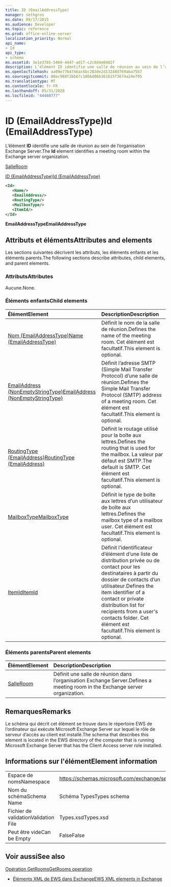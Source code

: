 ```yaml
---
title: ID (EmailAddressType)
manager: sethgros
ms.date: 09/17/2015
ms.audience: Developer
ms.topic: reference
ms.prod: office-online-server
localization_priority: Normal
api_name:
- Id
api_type:
- schema
ms.assetid: 3e1e37b5-5469-4447-ad1f-c2c6d4e0482f
description: L’élément ID identifie une salle de réunion au sein de l’organisation Exchange Server.
ms.openlocfilehash: aa09e7764746ac6bc283de2d13248d769aba75b7
ms.sourcegitcommit: 88ec988f2bb67c1866d06b361615f3674a24e795
ms.translationtype: MT
ms.contentlocale: fr-FR
ms.lasthandoff: 05/31/2020
ms.locfileid: "44460777"
---
```

# <a name="id-emailaddresstype"></a><span data-ttu-id="ffd7c-103">ID (EmailAddressType)</span><span class="sxs-lookup"><span data-stu-id="ffd7c-103">Id (EmailAddressType)</span></span>

<span data-ttu-id="ffd7c-104">L’élément **ID** identifie une salle de réunion au sein de l’organisation Exchange Server.</span><span class="sxs-lookup"><span data-stu-id="ffd7c-104">The **Id** element identifies a meeting room within the Exchange server organization.</span></span> 
  
[<span data-ttu-id="ffd7c-105">Salle</span><span class="sxs-lookup"><span data-stu-id="ffd7c-105">Room</span></span>](room.md)
  
[<span data-ttu-id="ffd7c-106">ID (EmailAddressType)</span><span class="sxs-lookup"><span data-stu-id="ffd7c-106">Id (EmailAddressType)</span></span>](id-emailaddresstype.md)
  
```xml
<Id>
   <Name/>
   <EmailAddress/>
   <RoutingType/>
   <MailboxType/>
   <ItemId/>
</Id>
```

 <span data-ttu-id="ffd7c-107">**EmailAddressType**</span><span class="sxs-lookup"><span data-stu-id="ffd7c-107">**EmailAddressType**</span></span>
## <a name="attributes-and-elements"></a><span data-ttu-id="ffd7c-108">Attributs et éléments</span><span class="sxs-lookup"><span data-stu-id="ffd7c-108">Attributes and elements</span></span>

<span data-ttu-id="ffd7c-109">Les sections suivantes décrivent les attributs, les éléments enfants et les éléments parents.</span><span class="sxs-lookup"><span data-stu-id="ffd7c-109">The following sections describe attributes, child elements, and parent elements.</span></span>
  
### <a name="attributes"></a><span data-ttu-id="ffd7c-110">Attributs</span><span class="sxs-lookup"><span data-stu-id="ffd7c-110">Attributes</span></span>

<span data-ttu-id="ffd7c-111">Aucune.</span><span class="sxs-lookup"><span data-stu-id="ffd7c-111">None.</span></span>
  
### <a name="child-elements"></a><span data-ttu-id="ffd7c-112">Éléments enfants</span><span class="sxs-lookup"><span data-stu-id="ffd7c-112">Child elements</span></span>

|<span data-ttu-id="ffd7c-113">**Élément**</span><span class="sxs-lookup"><span data-stu-id="ffd7c-113">**Element**</span></span>|<span data-ttu-id="ffd7c-114">**Description**</span><span class="sxs-lookup"><span data-stu-id="ffd7c-114">**Description**</span></span>|
|:-----|:-----|
|[<span data-ttu-id="ffd7c-115">Nom (EmailAddressType)</span><span class="sxs-lookup"><span data-stu-id="ffd7c-115">Name (EmailAddressType)</span></span>](name-emailaddresstype.md) <br/> |<span data-ttu-id="ffd7c-116">Définit le nom de la salle de réunion.</span><span class="sxs-lookup"><span data-stu-id="ffd7c-116">Defines the name of the meeting room.</span></span> <span data-ttu-id="ffd7c-117">Cet élément est facultatif.</span><span class="sxs-lookup"><span data-stu-id="ffd7c-117">This element is optional.</span></span>  <br/> |
|[<span data-ttu-id="ffd7c-118">EmailAddress (NonEmptyStringType)</span><span class="sxs-lookup"><span data-stu-id="ffd7c-118">EmailAddress (NonEmptyStringType)</span></span>](emailaddress-nonemptystringtype.md) <br/> |<span data-ttu-id="ffd7c-119">Définit l’adresse SMTP (Simple Mail Transfer Protocol) d’une salle de réunion.</span><span class="sxs-lookup"><span data-stu-id="ffd7c-119">Defines the Simple Mail Transfer Protocol (SMTP) address of a meeting room.</span></span> <span data-ttu-id="ffd7c-120">Cet élément est facultatif.</span><span class="sxs-lookup"><span data-stu-id="ffd7c-120">This element is optional.</span></span>  <br/> |
|[<span data-ttu-id="ffd7c-121">RoutingType (EmailAddress)</span><span class="sxs-lookup"><span data-stu-id="ffd7c-121">RoutingType (EmailAddress)</span></span>](routingtype-emailaddress.md) <br/> |<span data-ttu-id="ffd7c-122">Définit le routage utilisé pour la boîte aux lettres.</span><span class="sxs-lookup"><span data-stu-id="ffd7c-122">Defines the routing that is used for the mailbox.</span></span> <span data-ttu-id="ffd7c-123">La valeur par défaut est SMTP.</span><span class="sxs-lookup"><span data-stu-id="ffd7c-123">The default is SMTP.</span></span> <span data-ttu-id="ffd7c-124">Cet élément est facultatif.</span><span class="sxs-lookup"><span data-stu-id="ffd7c-124">This element is optional.</span></span>  <br/> |
|[<span data-ttu-id="ffd7c-125">MailboxType</span><span class="sxs-lookup"><span data-stu-id="ffd7c-125">MailboxType</span></span>](mailboxtype.md) <br/> |<span data-ttu-id="ffd7c-126">Définit le type de boîte aux lettres d’un utilisateur de boîte aux lettres.</span><span class="sxs-lookup"><span data-stu-id="ffd7c-126">Defines the mailbox type of a mailbox user.</span></span> <span data-ttu-id="ffd7c-127">Cet élément est facultatif.</span><span class="sxs-lookup"><span data-stu-id="ffd7c-127">This element is optional.</span></span>  <br/> |
|[<span data-ttu-id="ffd7c-128">ItemId</span><span class="sxs-lookup"><span data-stu-id="ffd7c-128">ItemId</span></span>](itemid.md) <br/> |<span data-ttu-id="ffd7c-129">Définit l’identificateur d’élément d’une liste de distribution privée ou de contact pour les destinataires à partir du dossier de contacts d’un utilisateur.</span><span class="sxs-lookup"><span data-stu-id="ffd7c-129">Defines the item identifier of a contact or private distribution list for recipients from a user's contacts folder.</span></span> <span data-ttu-id="ffd7c-130">Cet élément est facultatif.</span><span class="sxs-lookup"><span data-stu-id="ffd7c-130">This element is optional.</span></span>  <br/> |
   
### <a name="parent-elements"></a><span data-ttu-id="ffd7c-131">Éléments parents</span><span class="sxs-lookup"><span data-stu-id="ffd7c-131">Parent elements</span></span>

|<span data-ttu-id="ffd7c-132">**Élément**</span><span class="sxs-lookup"><span data-stu-id="ffd7c-132">**Element**</span></span>|<span data-ttu-id="ffd7c-133">**Description**</span><span class="sxs-lookup"><span data-stu-id="ffd7c-133">**Description**</span></span>|
|:-----|:-----|
|[<span data-ttu-id="ffd7c-134">Salle</span><span class="sxs-lookup"><span data-stu-id="ffd7c-134">Room</span></span>](room.md) <br/> |<span data-ttu-id="ffd7c-135">Définit une salle de réunion dans l’organisation Exchange Server.</span><span class="sxs-lookup"><span data-stu-id="ffd7c-135">Defines a meeting room in the Exchange server organization.</span></span>  <br/> |
   
## <a name="remarks"></a><span data-ttu-id="ffd7c-136">Remarques</span><span class="sxs-lookup"><span data-stu-id="ffd7c-136">Remarks</span></span>

<span data-ttu-id="ffd7c-137">Le schéma qui décrit cet élément se trouve dans le répertoire EWS de l’ordinateur qui exécute Microsoft Exchange Server sur lequel le rôle de serveur d’accès au client est installé.</span><span class="sxs-lookup"><span data-stu-id="ffd7c-137">The schema that describes this element is located in the EWS directory of the computer that is running Microsoft Exchange Server that has the Client Access server role installed.</span></span>
  
## <a name="element-information"></a><span data-ttu-id="ffd7c-138">Informations sur l'élément</span><span class="sxs-lookup"><span data-stu-id="ffd7c-138">Element information</span></span>

|||
|:-----|:-----|
|<span data-ttu-id="ffd7c-139">Espace de noms</span><span class="sxs-lookup"><span data-stu-id="ffd7c-139">Namespace</span></span>  <br/> |https://schemas.microsoft.com/exchange/services/2006/types  <br/> |
|<span data-ttu-id="ffd7c-140">Nom du schéma</span><span class="sxs-lookup"><span data-stu-id="ffd7c-140">Schema Name</span></span>  <br/> |<span data-ttu-id="ffd7c-141">Schéma Types</span><span class="sxs-lookup"><span data-stu-id="ffd7c-141">Types schema</span></span>  <br/> |
|<span data-ttu-id="ffd7c-142">Fichier de validation</span><span class="sxs-lookup"><span data-stu-id="ffd7c-142">Validation File</span></span>  <br/> |<span data-ttu-id="ffd7c-143">Types.xsd</span><span class="sxs-lookup"><span data-stu-id="ffd7c-143">Types.xsd</span></span>  <br/> |
|<span data-ttu-id="ffd7c-144">Peut être vide</span><span class="sxs-lookup"><span data-stu-id="ffd7c-144">Can be Empty</span></span>  <br/> |<span data-ttu-id="ffd7c-145">False</span><span class="sxs-lookup"><span data-stu-id="ffd7c-145">False</span></span>  <br/> |
   
## <a name="see-also"></a><span data-ttu-id="ffd7c-146">Voir aussi</span><span class="sxs-lookup"><span data-stu-id="ffd7c-146">See also</span></span>



[<span data-ttu-id="ffd7c-147">Opération GetRooms</span><span class="sxs-lookup"><span data-stu-id="ffd7c-147">GetRooms operation</span></span>](getrooms-operation.md)


- [<span data-ttu-id="ffd7c-148">Éléments XML de EWS dans Exchange</span><span class="sxs-lookup"><span data-stu-id="ffd7c-148">EWS XML elements in Exchange</span></span>](ews-xml-elements-in-exchange.md)

